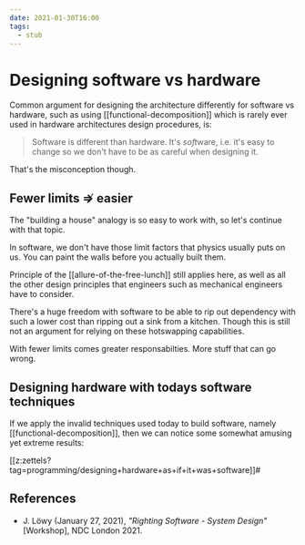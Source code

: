 ```yaml
---
date: 2021-01-30T16:00
tags:
  - stub
---
```


# Designing software vs hardware

Common argument for designing the architecture differently for software vs
hardware, such as using [[functional-decomposition]] which is rarely ever used
in hardware architectures design procedures, is:

> Software is different than hardware. It's *soft*ware, i.e. it's easy to change
> so we don't have to be as careful when designing it.

That's the misconception though.

## Fewer limits $\nRightarrow$ easier

The "building a house" analogy is so easy to work with, so let's continue with
that topic.

In software, we don't have those limit factors that physics usually puts on us.
You can paint the walls before you actually built them.

Principle of the [[allure-of-the-free-lunch]] still applies here, as well as all
the other design principles that engineers such as mechanical engineers have to
consider.

There's a huge freedom with software to be able to rip out dependency with such
a lower cost than ripping out a sink from a kitchen. Though this is still not
an argument for relying on these hotswapping capabilities.

With fewer limits comes greater responsabilties. More stuff that can go wrong.

## Designing hardware with todays software techniques

If we apply the invalid techniques used today to build software,
namely [[functional-decomposition]], then we can notice some somewhat amusing
yet extreme results:

[[z:zettels?tag=programming/designing+hardware+as+if+it+was+software]]#

## References

- J. Löwy (January 27, 2021), *"Righting Software - System Design"* [Workshop],
  NDC London 2021.
